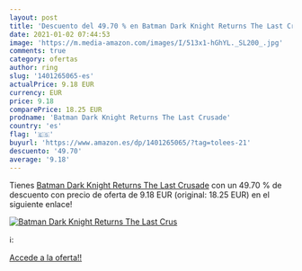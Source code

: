 ```yaml
---
layout: post
title: 'Descuento del 49.70 % en Batman Dark Knight Returns The Last Crus'
date: 2021-01-02 07:44:53
image: 'https://m.media-amazon.com/images/I/513x1-hGhYL._SL200_.jpg'
comments: true
category: ofertas
author: ring
slug: '1401265065-es'
actualPrice: 9.18 EUR
currency: EUR
price: 9.18
comparePrice: 18.25 EUR
prodname: 'Batman Dark Knight Returns The Last Crusade'
country: 'es'
flag: '🇪🇸'
buyurl: 'https://www.amazon.es/dp/1401265065/?tag=tolees-21'
descuento: '49.70'
average: '9.18'
---
```


Tienes [Batman Dark Knight Returns The Last Crusade](https://www.amazon.es/dp/1401265065/?tag=tolees-21) con un 49.70 % de descuento con precio de oferta de 9.18 EUR (original: 18.25 EUR) en el siguiente enlace!

[![Batman Dark Knight Returns The Last Crus](https://m.media-amazon.com/images/I/513x1-hGhYL._SL200_.jpg)](https://www.amazon.es/dp/1401265065/?tag=tolees-21)

ℹ️:


[Accede a la oferta!!](https://www.amazon.es/dp/1401265065/?tag=tolees-21)
